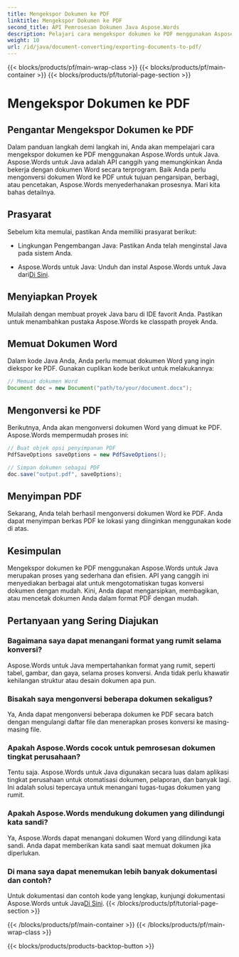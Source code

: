 ```yaml
---
title: Mengekspor Dokumen ke PDF
linktitle: Mengekspor Dokumen ke PDF
second_title: API Pemrosesan Dokumen Java Aspose.Words
description: Pelajari cara mengekspor dokumen ke PDF menggunakan Aspose.Words untuk Java. Panduan langkah demi langkah ini menyederhanakan proses konversi dokumen yang lancar.
weight: 10
url: /id/java/document-converting/exporting-documents-to-pdf/
---
```


{{< blocks/products/pf/main-wrap-class >}}
{{< blocks/products/pf/main-container >}}
{{< blocks/products/pf/tutorial-page-section >}}

# Mengekspor Dokumen ke PDF


## Pengantar Mengekspor Dokumen ke PDF

Dalam panduan langkah demi langkah ini, Anda akan mempelajari cara mengekspor dokumen ke PDF menggunakan Aspose.Words untuk Java. Aspose.Words untuk Java adalah API canggih yang memungkinkan Anda bekerja dengan dokumen Word secara terprogram. Baik Anda perlu mengonversi dokumen Word ke PDF untuk tujuan pengarsipan, berbagi, atau pencetakan, Aspose.Words menyederhanakan prosesnya. Mari kita bahas detailnya.

## Prasyarat

Sebelum kita memulai, pastikan Anda memiliki prasyarat berikut:

- Lingkungan Pengembangan Java: Pastikan Anda telah menginstal Java pada sistem Anda.

-  Aspose.Words untuk Java: Unduh dan instal Aspose.Words untuk Java dari[Di Sini](https://releases.aspose.com/words/java/).

## Menyiapkan Proyek

Mulailah dengan membuat proyek Java baru di IDE favorit Anda. Pastikan untuk menambahkan pustaka Aspose.Words ke classpath proyek Anda.

## Memuat Dokumen Word

Dalam kode Java Anda, Anda perlu memuat dokumen Word yang ingin diekspor ke PDF. Gunakan cuplikan kode berikut untuk melakukannya:

```java
// Memuat dokumen Word
Document doc = new Document("path/to/your/document.docx");
```

## Mengonversi ke PDF

Berikutnya, Anda akan mengonversi dokumen Word yang dimuat ke PDF. Aspose.Words mempermudah proses ini:

```java
// Buat objek opsi penyimpanan PDF
PdfSaveOptions saveOptions = new PdfSaveOptions();

// Simpan dokumen sebagai PDF
doc.save("output.pdf", saveOptions);
```

## Menyimpan PDF

Sekarang, Anda telah berhasil mengonversi dokumen Word ke PDF. Anda dapat menyimpan berkas PDF ke lokasi yang diinginkan menggunakan kode di atas.

## Kesimpulan

Mengekspor dokumen ke PDF menggunakan Aspose.Words untuk Java merupakan proses yang sederhana dan efisien. API yang canggih ini menyediakan berbagai alat untuk mengotomatiskan tugas konversi dokumen dengan mudah. Kini, Anda dapat mengarsipkan, membagikan, atau mencetak dokumen Anda dalam format PDF dengan mudah.

## Pertanyaan yang Sering Diajukan

### Bagaimana saya dapat menangani format yang rumit selama konversi?

Aspose.Words untuk Java mempertahankan format yang rumit, seperti tabel, gambar, dan gaya, selama proses konversi. Anda tidak perlu khawatir kehilangan struktur atau desain dokumen apa pun.

### Bisakah saya mengonversi beberapa dokumen sekaligus?

Ya, Anda dapat mengonversi beberapa dokumen ke PDF secara batch dengan mengulangi daftar file dan menerapkan proses konversi ke masing-masing file.

### Apakah Aspose.Words cocok untuk pemrosesan dokumen tingkat perusahaan?

Tentu saja. Aspose.Words untuk Java digunakan secara luas dalam aplikasi tingkat perusahaan untuk otomatisasi dokumen, pelaporan, dan banyak lagi. Ini adalah solusi tepercaya untuk menangani tugas-tugas dokumen yang rumit.

### Apakah Aspose.Words mendukung dokumen yang dilindungi kata sandi?

Ya, Aspose.Words dapat menangani dokumen Word yang dilindungi kata sandi. Anda dapat memberikan kata sandi saat memuat dokumen jika diperlukan.

### Di mana saya dapat menemukan lebih banyak dokumentasi dan contoh?

 Untuk dokumentasi dan contoh kode yang lengkap, kunjungi dokumentasi Aspose.Words untuk Java[Di Sini](https://reference.aspose.com/words/java/).
{{< /blocks/products/pf/tutorial-page-section >}}

{{< /blocks/products/pf/main-container >}}
{{< /blocks/products/pf/main-wrap-class >}}

{{< blocks/products/products-backtop-button >}}
